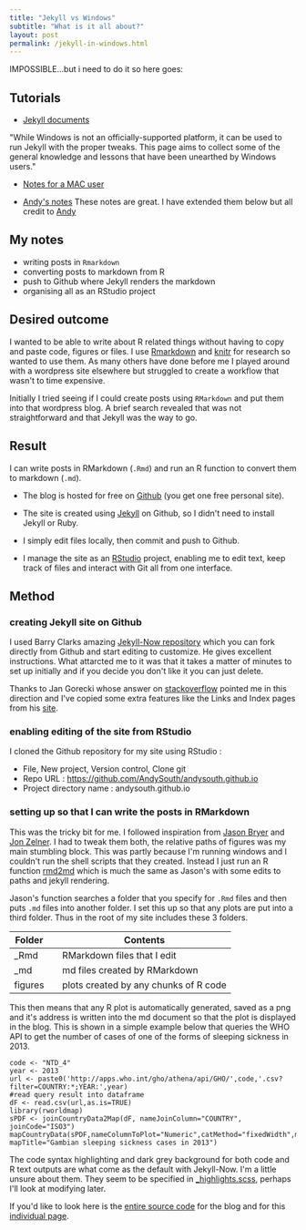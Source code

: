 ```yaml
---
title: "Jekyll vs Windows"
subtitle: "What is it all about?"
layout: post
permalink: /jekyll-in-windows.html
---
```


IMPOSSIBLE...but i need to do it so here goes:

## Tutorials

- [Jekyll documents](https://jekyllrb.com/docs/installation/windows/)

"While Windows is not an officially-supported platform, it can be used to run Jekyll with the proper tweaks. This page aims to collect some of the general knowledge and lessons that have been unearthed by Windows users."

- [Notes for a MAC user](https://www.alspur.com/moving-to-blogdown/)

- [Andy's notes]()
These notes are great. I have extended them below but all credit to [Andy]()

## My notes

* writing posts in `Rmarkdown`
* converting posts to markdown from R
* push to Github where Jekyll renders the markdown
* organising all as an RStudio project 

## Desired outcome

I wanted to be able to write about R related things without having to copy and paste code, figures or files. I use [Rmarkdown](http://rmarkdown.rstudio.com/) and [knitr](http://yihui.name/knitr/) for research so wanted to use them. As many others have done before me I played around with a wordpress site elsewhere but struggled to create a workflow that wasn't to time expensive.

Initially I tried seeing if I could create posts using `RMarkdown` and put them into that wordpress blog. A brief search revealed that was not straightforward and that Jekyll was the way to go.  

## Result

I can write posts in RMarkdown (`.Rmd`) and run an R function to convert them to markdown (`.md`). 

- The blog is hosted for free on [Github](https://github.com/) (you get one free personal site). 

- The site is created using [Jekyll](http://jekyllrb.com/) on Github, so I didn't need to install Jekyll or Ruby. 

- I simply edit files locally, then commit and push to Github. 

- I manage the site as an [RStudio](http://www.rstudio.com/products/RStudio) project, enabling me to edit text, keep track of files and interact with Git all from one interface.

## Method

### creating Jekyll site on Github

I used Barry Clarks amazing [Jekyll-Now repository](https://github.com/barryclark/jekyll-now) which you can fork directly from Github and start editing to customize. He gives excellent instructions. What attarcted me to it was that it takes a matter of minutes to set up initially and if you decide you don't like it you can just delete.  

Thanks to Jan Gorecki whose answer on [stackoverflow](http://stackoverflow.com/a/26703757/1718356) pointed me in this direction and I've copied some extra features like the Links and Index pages from his [site](https://github.com/jangorecki/jangorecki.github.io).  

### enabling editing of the site from RStudio
I cloned the Github repository for my site using RStudio :

* File, New project, Version control, Clone git
* Repo URL : https://github.com/AndySouth/andysouth.github.io
* Project directory name : andysouth.github.io


### setting up so that I can write the posts in RMarkdown
This was the tricky bit for me. I followed inspiration from [Jason Bryer](http://jason.bryer.org/posts/2012-12-10/Markdown_Jekyll_R_for_Blogging.html) and [Jon Zelner](http://www.jonzelner.net/jekyll/knitr/r/2014/07/02/autogen-knitr/). I had to tweak them both, the relative paths of figures was my main stumbling block. This was partly because I'm running windows and I couldn't run the shell scripts that they created. Instead I just run an R function [rmd2md](https://github.com/AndySouth/andysouth.github.io/blob/master/rmd2md.r) which is much the same as Jason's with some edits to paths and jekyll rendering.

Jason's function searches a folder that you specify for `.Rmd` files and then puts `.md` files into another folder. I set this up so that any plots are put into a third folder. Thus in the root of my site includes these 3 folders.

| Folder |     | Contents |
| ------ | --- | --- |
| _Rmd   |  | RMarkdown files that I edit |
| _md    |  | md files created by RMarkdown |
| figures |  | plots created by any chunks of R code |

This then means that any R plot is automatically generated, saved as a png and it's address is written into the md document so that the plot is displayed in the blog. This is shown in a simple example below that queries the WHO API to get the number of cases of one of the forms of sleeping sickness in 2013.

```{r, 14-12-10-rworldmap, hide=TRUE, warning=FALSE, message=FALSE, echo=TRUE}
code <- "NTD_4"
year <- 2013
url <- paste0('http://apps.who.int/gho/athena/api/GHO/',code,'.csv?filter=COUNTRY:*;YEAR:',year)
#read query result into dataframe
dF <- read.csv(url,as.is=TRUE)
library(rworldmap)
sPDF <- joinCountryData2Map(dF, nameJoinColumn="COUNTRY", joinCode="ISO3")
mapCountryData(sPDF,nameColumnToPlot="Numeric",catMethod="fixedWidth",mapRegion="africa", mapTitle="Gambian sleeping sickness cases in 2013")

```

The code syntax highlighting and dark grey background for both code and R text outputs are what come as the default with Jekyll-Now. I'm a little unsure about them. They seem to be specified in [_highlights.scss](https://github.com/AndySouth/andysouth.github.io/blob/master/_scss/_highlights.scss), perhaps I'll look at modifying later.

If you'd like to look here is the [entire source code](https://github.com/AndySouth/andysouth.github.io/) for the blog and for this [individual page](https://github.com/AndySouth/andysouth.github.io/blob/master/_rmd/2014-12-10-blog-setup.Rmd).